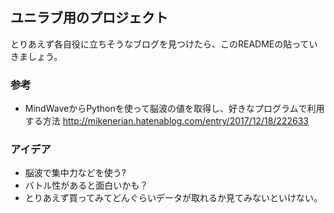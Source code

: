 ## ユニラブ用のプロジェクト

とりあえず各自役に立ちそうなブログを見つけたら、このREADMEの貼っていきましょう。


### 参考
* MindWaveからPythonを使って脳波の値を取得し、好きなプログラムで利用する方法
http://mikenerian.hatenablog.com/entry/2017/12/18/222633



### アイデア
* 脳波で集中力などを使う?
* バトル性があると面白いかも？
* とりあえず買ってみてどんぐらいデータが取れるか見てみないといけない。